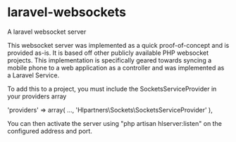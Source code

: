 # laravel-websockets
A laravel websocket server

This websocket server was implemented as a quick proof-of-concept and is provided as-is.  It is based off other publicly available PHP websocket projects.  This implementation is specifically geared towards syncing a mobile phone to a web application as a controller and was implemented as a Laravel Service.

To add this to a project, you must include the SocketsServiceProvider in your providers array

'providers' => array(
  ...,
	'Hlpartners\Sockets\SocketsServiceProvider'
),

You can then activate the server using "php artisan hlserver:listen" on the configured address and port.
